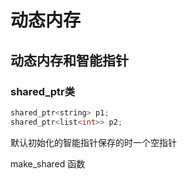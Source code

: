 # 动态内存

## 动态内存和智能指针

### shared_ptr类

```cpp
shared_ptr<string> p1;
shared_ptr<list<int>> p2;
```

默认初始化的智能指针保存的时一个空指针

make_shared 函数

